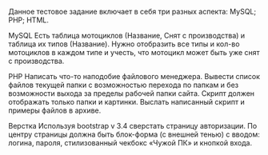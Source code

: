 Данное тестовое задание включает в себя три разных аспекта: MySQL; PHP; HTML.

MySQL
Есть таблица мотоциклов (Название, Снят с производства) и таблица их типов (Название).
Нужно отобразить все типы и кол-во мотоциклов в каждом типе и учесть, что мотоцикл может быть уже снят с производства.

PHP
Написать что-то наподобие файлового менеджера. Вывести список файлов текущей папки с возможностью перехода по папкам и без возможности выхода за пределы рабочей папки сайта. Скрипт должен отображать только папки и картинки.
Выслать написанный скрипт и примеры файлов в архиве.

Верстка
Используя bootstrap v 3.4 сверстать страницу авторизации. По центру страницы должна быть блок-форма (с внешней тенью) с вводом: логина, пароля, стилизованный чекбокс «Чужой ПК» и кнопкой входа.
